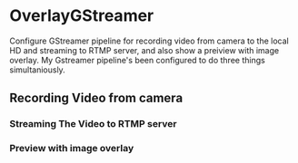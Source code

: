 # OverlayGStreamer
Configure GStreamer pipeline for recording video from camera to the local HD and streaming to RTMP server, and also show a preiview with image overlay.
My Gstreamer pipeline's been configured to do three things simultaniously.
## Recording Video from camera ##
### Streaming The Video to RTMP server ##
### Preview with image overlay ##

